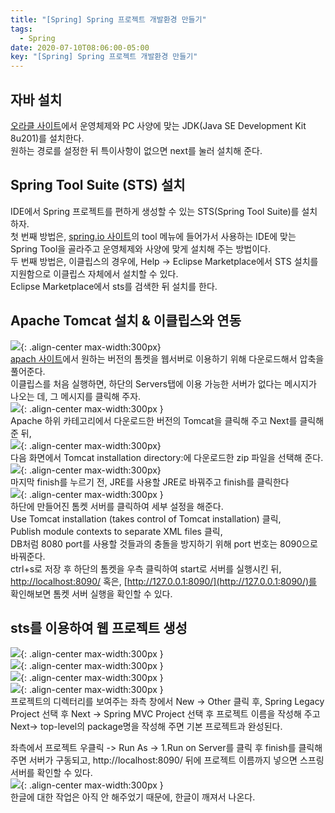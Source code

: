 ```yaml
---
title: "[Spring] Spring 프로젝트 개발환경 만들기"
tags:
  - Spring
date: 2020-07-10T08:06:00-05:00
key: "[Spring] Spring 프로젝트 개발환경 만들기"
---
```


## 자바 설치

[오라클 사이트](https://www.oracle.com/)에서 운영체제와 PC 사양에 맞는 JDK(Java SE Development Kit 8u201)를 설치한다.<br>
원하는 경로를 설정한 뒤 특이사항이 없으면 next를 눌러 설치해 준다.<br>

## Spring Tool Suite (STS) 설치

IDE에서 Spring 프로젝트를 편하게 생성할 수 있는 STS(Spring Tool Suite)를 설치하자.<br>
첫 번째 방법은, [spring.io 사이트](https://spring.io/)의 tool 메뉴에 들어가서 사용하는 IDE에 맞는 Spring Tool을 골라주고 운영체제와 사양에 맞게 설치해 주는 방법이다.<br>
두 번째 방법은, 이클립스의 경우에, Help -> Eclipse Marketplace에서 STS 설치를 지원함으로 이클립스 자체에서 설치할 수 있다.<br>
Eclipse Marketplace에서 sts를 검색한 뒤 설치를 한다.<br>

## Apache Tomcat 설치 & 이클립스와 연동

![](/assets/images/200710-1.png){: .align-center max-width:300px}<br>
[apach 사이트](http://tomcat.apache.org/)에서 원하는 버전의 톰켓을 웹서버로 이용하기 위해 다운로드해서 압축을 풀어준다.<br>
이클립스를 처음 실행하면, 하단의 Servers탭에 이용 가능한 서버가 없다는 메시지가 나오는 데, 그 메시지를 클릭해 주자.<br>
![](/assets/images/200710-2.png){: .align-center max-width:300px }<br>
Apache 하위 카테고리에서 다운로드한 버전의 Tomcat을 클릭해 주고 Next를 클릭해 준 뒤,<br>
![](/assets/images/200710-3.png){: .align-center max-width:300px}<br>
다음 화면에서 Tomcat installation directory:에 다운로드한 zip 파일을 선택해 준다.<br>
![](/assets/images/200710-4.png){: .align-center max-width:300px}<br>
마지막 finish를 누르기 전, JRE를 사용할 JRE로 바꿔주고 finish를 클릭한다<br>
![](/assets/images/200710-5.png){: .align-center max-width:300px }<br>
하단에 만들어진 톰켓 서버를 클릭하여 세부 설정을 해준다.<br>
Use Tomcat installation (takes control of Tomcat installation) 클릭,<br>
Publish module contexts to separate XML files 클릭,<br>
DB처럼 8080 port를 사용할 것들과의 충돌을 방지하기 위해 port 번호는 8090으로 바꿔준다.<br>
ctrl+s로 저장 후 하단의 톰켓을 우측 클릭하여 start로 서버를 실행시킨 뒤, [http://localhost:8090/](http://localhost:8090/) 혹은, [http://127.0.0.1:8090/](http://127.0.0.1:8090/)를 확인해보면 톰켓 서버 실행을 확인할 수 있다.<br>

## sts를 이용하여 웹 프로젝트 생성

![](/assets/images/200710-6.png){: .align-center max-width:300px }<br>
![](/assets/images/200710-7.png){: .align-center max-width:300px }<br>
![](/assets/images/200710-8.png){: .align-center max-width:300px }<br>
![](/assets/images/200710-9.png){: .align-center max-width:300px }<br>
프로젝트의 디렉터리를 보여주는 좌측 창에서 New -> Other 클릭 후, Spring Legacy Project 선택 후 Next -> Spring MVC Project 선택 후 프로젝트 이름을 작성해 주고 Next-> top-level의 package명을 작성해 주면 기본 프로젝트과 완성된다.<br>

좌측에서 프로젝트 우클릭 -> Run As -> 1.Run on Server를 클릭 후 finish를 클릭해 주면 서버가 구동되고, http://localhost:8090/ 뒤에 프로젝트 이름까지 넣으면 스프링 서버를 확인할 수 있다.<br>
![](/assets/images/200710-10.png){: .align-center max-width:300px }<br>
한글에 대한 작업은 아직 안 해주었기 때문에, 한글이 깨져서 나온다.<br>
